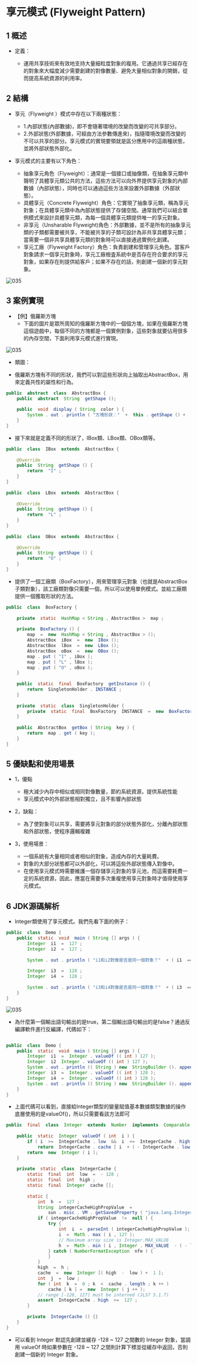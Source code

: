 # 享元模式 (Flyweight Pattern)

## 1 概述
- 定義：

  - 運用共享技術來有效地支持大量細粒度對象的複用。它通過共享已經存在的對象來大幅度減少需要創建的對像數量、避免大量相似對象的開銷，從而提高系統資源的利用率。

## 2 結構
- 享元（Flyweight ）模式中存在以下兩種狀態：

  - 1.內部狀態(內部數據)，即不會隨著環境的改變而改變的可共享部分。
  - 2.外部狀態(外部數據，可經由方法參數傳進來)，指隨環境改變而改變的不可以共享的部分。享元模式的實現要領就是區分應用中的這兩種狀態，並將外部狀態外部化。

- 享元模式的主要有以下角色：

  - 抽象享元角色（Flyweight）：通常是一個接口或抽像類，在抽象享元類中聲明了具體享元類公共的方法，這些方法可以向外界提供享元對象的內部數據（內部狀態），同時也可以通過這些方法來設置外部數據（外部狀態）。
  - 具體享元（Concrete Flyweight）角色：它實現了抽象享元類，稱為享元對象；在具體享元類中為內部狀態提供了存儲空間。通常我們可以結合單例模式來設計具體享元類，為每一個具體享元類提供唯一的享元對象。
  - 非享元（Unsharable Flyweight)角色：外部數據，並不是所有的抽象享元類的子類都需要被共享，不能被共享的子類可設計為非共享具體享元類；當需要一個非共享具體享元類的對象時可以直接通過實例化創建。
  - 享元工廠（Flyweight Factory）角色：負責創建和管理享元角色。當客戶對象請求一個享元對象時，享元工廠檢査系統中是否存在符合要求的享元對象，如果存在則提供給客戶；如果不存在的話，則創建一個新的享元對象。
 
![035](files/40.png)

## 3 案例實現
- 【例】俄羅斯方塊
  - 下面的圖片是眾所周知的俄羅斯方塊中的一個個方塊，如果在俄羅斯方塊這個遊戲中，每個不同的方塊都是一個實例對象，這些對象就要佔用很多的內存空間，下面利用享元模式進行實現。

![035](files/39.png)

- 類圖：
  
- 俄羅斯方塊有不同的形狀，我們可以對這些形狀向上抽取出AbstractBox，用來定義共性的屬性和行為。

```java
public  abstract  class  AbstractBox {
    public  abstract  String  getShape ();
​
    public  void  display ( String  color ) {
        System . out . println ( "方塊形狀："  +  this . getShape () +  " 顏色："  +  color );
    }
}
```

- 接下來就是定義不同的形狀了，IBox類、LBox類、OBox類等。

```java
public  class  IBox  extends  AbstractBox {
​
    @Override
    public  String  getShape () {
        return  "I" ;
    }
}
​
public  class  LBox  extends  AbstractBox {
​
    @Override
    public  String  getShape () {
        return  "L" ;
    }
}
​
public  class  OBox  extends  AbstractBox {
​
    @Override
    public  String  getShape () {
        return  "O" ;
    }
}
```

- 提供了一個工廠類（BoxFactory），用來管理享元對象（也就是AbstractBox子類對象），該工廠類對像只需要一個，所以可以使用單例模式。並給工廠類提供一個獲取形狀的方法。

```java
public  class  BoxFactory {
​
    private  static  HashMap < String , AbstractBox >  map ;
​
    private  BoxFactory () {
        map  =  new  HashMap < String , AbstractBox > ();
        AbstractBox  iBox  =  new  IBox ();
        AbstractBox  lBox  =  new  LBox ();
        AbstractBox  oBox  =  new  OBox ();
        map . put ( "I" , iBox );
        map . put ( "L" , lBox );
        map . put ( "O" , oBox );
    }
​
    public  static  final  BoxFactory  getInstance () {
        return  SingletonHolder . INSTANCE ;
    }
​
    private  static  class  SingletonHolder {
        private  static  final  BoxFactory  INSTANCE  =  new  BoxFactory ();
    }
​
    public  AbstractBox  getBox ( String  key ) {
        return  map . get ( key );
    }
}
```

## 5 優缺點和使用場景
- 1，優點

  - 極大減少內存中相似或相同對像數量，節約系統資源，提供系統性能
  - 享元模式中的外部狀態相對獨立，且不影響內部狀態
- 2，缺點：

  - 為了使對象可以共享，需要將享元對象的部分狀態外部化，分離內部狀態和外部狀態，使程序邏輯複雜

- 3，使用場景：

  - 一個系統有大量相同或者相似的對象，造成內存的大量耗費。
  - 對象的大部分狀態都可以外部化，可以將這些外部狀態傳入對像中。
  - 在使用享元模式時需要維護一個存儲享元對象的享元池，而這需要耗費一定的系統資源，因此，應當在需要多次重複使用享元對象時才值得使用享元模式。

## 6 JDK源碼解析
- Integer類使用了享元模式。我們先看下面的例子：

```java
public  class  Demo {
    public  static  void  main ( String [] args ) {
        Integer  i1  =  127 ;
        Integer  i2  =  127 ;
​
        System . out . println ( "i1和i2對像是否是同一個對象？"  + ( i1  ==  i2 ));
​
        Integer  i3  =  128 ;
        Integer  i4  =  128 ;
​
        System . out . println ( "i3和i4對像是否是同一個對象？"  + ( i3  ==  i4 ));
    }
}
```

![035](files/39.png)

- 為什麼第一個輸出語句輸出的是true，第二個輸出語句輸出的是false？通過反編譯軟件進行反編譯，代碼如下：

```java

public  class  Demo {
    public  static  void  main ( String [] args ) {
        Integer  i1  =  Integer . valueOf (( int ) 127 );
        Integer  i2  Integer . valueOf (( int ) 127 );
        System . out . println (( String ) new  StringBuilder (). append (( String ) "i1\u548ci2\u5bf9\u8c61\u662f\u5426\u662f\u540c\u4e00\u4e2a\u5bf9\u8c61\uff1f" ). append (( boolean )( i1  ==  i2 )). toString ());
        Integer  i3  =  Integer . valueOf (( int ) 128 );
        Integer  i4  =  Integer . valueOf (( int ) 128 );
        System . out . println (( String ) new  StringBuilder (). append (( String ) "i3\u548ci4\u5bf9\u8c61\u662f\u5426\u662f\u540c\u4e00\u4e2a\u5bf9\u8c61\uff1f" ). append (( boolean )( i3  ==  i4 )). toString ());
    }
}
```
- 上面代碼可以看到，直接給Integer類型的變量賦值基本數據類型數據的操作底層使用的是valueOf()，所以只需要看該方法即可

```java
public  final  class  Integer  extends  Number  implements  Comparable < Integer > {
    
    public  static  Integer  valueOf ( int  i ) {
        if ( i  >=  IntegerCache . low  &&  i  <=  IntegerCache . high )
            return  IntegerCache . cache [ i  + ( - IntegerCache . low )];
        return  new  Integer ( i );
    }
    
    private  static  class  IntegerCache {
        static  final  int  low  =  - 128 ;
        static  final  int  high ;
        static  final  Integer  cache [];
​
        static {
            int  h  =  127 ;
            String  integerCacheHighPropValue  =
                sun . misc . VM . getSavedProperty ( "java.lang.Integer.IntegerCache.high" );
            if ( integerCacheHighPropValue  !=  null ) {
                try {
                    int  i  =  parseInt ( integerCacheHighPropValue );
                    i  =  Math . max ( i , 127 );
                    // Maximum array size is Integer.MAX_VALUE
                    h  =  Math . min ( i , Integer . MAX_VALUE  - ( - low ) - 1 );
                } catch ( NumberFormatException  nfe ) {
                }
            }
            high  =  h ;
            cache  =  new  Integer [( high  -  low ) +  1 ];
            int  j  =  low ;
            for ( int  k  =  0 ; k  <  cache . length ; k ++ )
                cache [ k ] =  new  Integer ( j ++ );
            // range [-128, 127] must be interned (JLS7 5.1.7)
            assert  IntegerCache . high  >=  127 ;
        }
​
        private  IntegerCache () {}
    }
}
```

- 可以看到 Integer 默認先創建並緩存 -128 ~ 127 之間數的 Integer 對象，當調用 valueOf 時如果參數在 -128 ~ 127 之間則計算下標並從緩存中返回，否則創建一個新的 Integer 對象。

